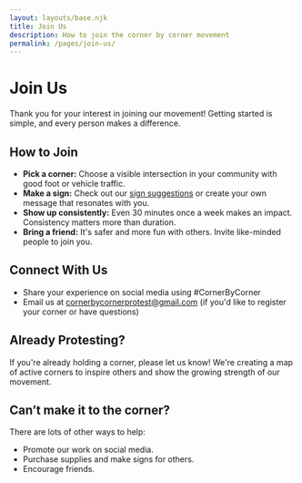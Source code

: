 ```yaml
---
layout: layouts/base.njk
title: Join Us
description: How to join the corner by corner movement
permalink: /pages/join-us/
---
```


# Join Us

Thank you for your interest in joining our movement! Getting started is simple, and every person makes a difference.

## How to Join

- **Pick a corner:** Choose a visible intersection in your community with good foot or vehicle traffic.
- **Make a sign:** Check out our [sign suggestions](/pages/signs) or create your own message that resonates with you.
- **Show up consistently:** Even 30 minutes once a week makes an impact. Consistency matters more than duration.
- **Bring a friend:** It's safer and more fun with others. Invite like-minded people to join you.

## Connect With Us

- Share your experience on social media using #CornerByCorner
- Email us at [cornerbycornerprotest@gmail.com](mailto:cornerbycornerprotest@gmail.com) (if you'd like to register your corner or have questions)

## Already Protesting?

If you're already holding a corner, please let us know! We're creating a map of active corners to inspire others and show the growing strength of our movement.

## Can’t make it to the corner?

There are lots of other ways to help:

- Promote our work on social media.
- Purchase supplies and make signs for others.
- Encourage friends.